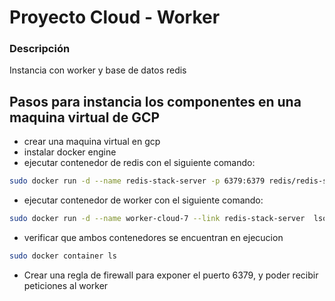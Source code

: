 
# Proyecto Cloud - Worker

### Descripción

Instancia con worker y base de datos redis


## Pasos para instancia los componentes en una maquina virtual de GCP

 - crear una maquina virtual en gcp 
 - instalar docker engine
 - ejecutar contenedor de redis con el siguiente comando:
 ```bash
 sudo docker run -d --name redis-stack-server -p 6379:6379 redis/redis-stack-server:latest
 ```
 - ejecutar contenedor de worker con el siguiente comando:
 ```bash
sudo docker run -d --name worker-cloud-7 --link redis-stack-server  lsolier/worker-cloud:7.0
 ```
 - verificar que ambos contenedores se encuentran en ejecucion
 ```bash
 sudo docker container ls
 ```
 - Crear una regla de firewall para exponer el puerto 6379, y poder recibir peticiones al worker

